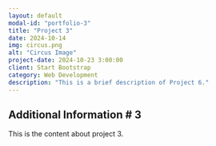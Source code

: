 ```yaml
---
layout: default
modal-id: "portfolio-3"
title: "Project 3"
date: 2024-10-14
img: circus.png
alt: "Circus Image"
project-date: 2024-10-23 3:00:00
client: Start Bootstrap
category: Web Development
description: "This is a brief description of Project 6."
---
```


## Additional Information # 3

This is the content about project 3.